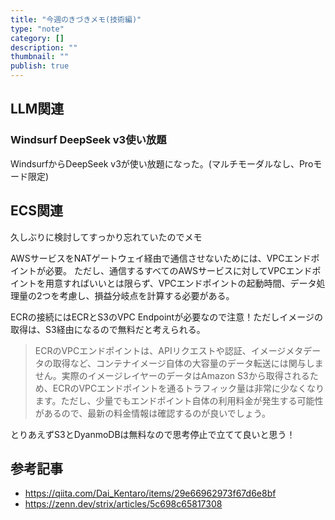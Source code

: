 ```yaml
---
title: "今週のきづきメモ(技術編)"
type: "note"
category: []
description: ""
thumbnail: ""
publish: true
---
```


## LLM関連

### Windsurf DeepSeek v3使い放題

WindsurfからDeepSeek v3が使い放題になった。(マルチモーダルなし、Proモード限定)


## ECS関連

久しぶりに検討してすっかり忘れていたのでメモ

AWSサービスをNATゲートウェイ経由で通信させないためには、VPCエンドポイントが必要。
ただし、通信するすべてのAWSサービスに対してVPCエンドポイントを用意すればいいとは限らず、VPCエンドポイントの起動時間、データ処理量の2つを考慮し、損益分岐点を計算する必要がある。

ECRの接続にはECRとS3のVPC Endpointが必要なので注意！ただしイメージの取得は、S3経由になるので無料だと考えられる。

> ECRのVPCエンドポイントは、APIリクエストや認証、イメージメタデータの取得など、コンテナイメージ自体の大容量のデータ転送には関与しません。実際のイメージレイヤーのデータはAmazon S3から取得されるため、ECRのVPCエンドポイントを通るトラフィック量は非常に少なくなります。ただし、少量でもエンドポイント自体の利用料金が発生する可能性があるので、最新の料金情報は確認するのが良いでしょう。

とりあえずS3とDyanmoDBは無料なので思考停止で立てて良いと思う！

## 参考記事

* https://qiita.com/Dai_Kentaro/items/29e66962973f67d6e8bf
* https://zenn.dev/strix/articles/5c698c65817308
